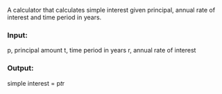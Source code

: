A calculator that calculates simple interest given principal, annual rate of interest and time period in years.
### Input:
   p, principal amount
   t, time period in years
   r, annual rate of interest

### Output:
   simple interest = p*t*r
